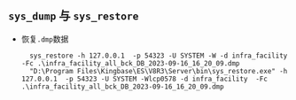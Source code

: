 ## `sys_dump` 与 `sys_restore`
- 恢复`.dmp`数据

		sys_restore -h 127.0.0.1  -p 54323 -U SYSTEM -W -d infra_facility  -Fc .\infra_facility_all_bck_DB_2023-09-16_16_20_09.dmp
		"D:\Program Files\Kingbase\ES\V8R3\Server\bin\sys_restore.exe" -h 127.0.0.1  -p 54323 -U SYSTEM -Wlcp0578 -d infra_facility  -Fc .\infra_facility_all_bck_DB_2023-09-16_16_20_09.dmp